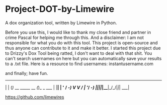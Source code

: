 # Project-DOT-by-Limewire
A dox organization tool, written by Limewire in Python.
 
Before you use this, I would like to thank my close friend and partner in crime Pascal for helping me through this.
And a disclaimer: I am not responsible for what you do with this tool. 
This project is open-source and thus anyone can contribute to it and make it better.
I started this project due to Drizzy's Dox Tool being ratted, I don't want to deal with that shit.
You can't search usernames on here but you can automatically save your results to a .txt file.
Here is a resource to find usernames: instantusername.com

and finally; have fun.
  _    _                  _         
 | |  (_)_ __  _____ __ _(_)_ _ ___ 
 | |__| | '  \/ -_) V  V / | '_/ -_)
 |____|_|_|_|_\___|\_/\_/|_|_| \___|
                                    
 https://github.com/limewires
